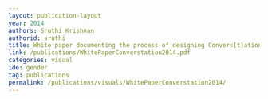 ```yaml
---
layout: publication-layout
year: 2014
authors: Sruthi Krishnan
authorid: sruthi
title: White paper documenting the process of designing Convers[t]ation.
link: /publications/WhitePaperConverstation2014.pdf
categories: visual
ide: gender
tag: publications
permalink: /publications/visuals/WhitePaperConverstation2014/
---
```

